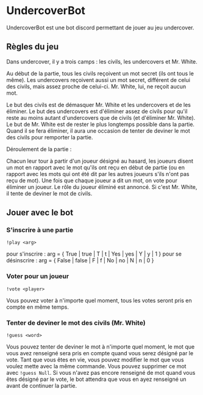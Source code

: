 # UndercoverBot

UndercoverBot est une bot discord permettant de jouer au jeu undercover.

## Règles du jeu

Dans undercover, il y a trois camps : les civils, les undercovers et Mr. White.

Au début de la partie, tous les civils reçoivent un mot secret (ils ont tous le même).
Les undercovers reçoivent aussi un mot secret, différent de celui des civils, mais assez proche de celui-ci.
Mr. White, lui, ne reçoit aucun mot.

Le but des civils est de démasquer Mr. White et les undercovers et de les éliminer.
Le but des undercovers est d'éliminer assez de civils pour qu'il reste au moins autant d'undercovers que de civils (et d'éliminer Mr. White).
Le but de Mr. White est de rester le plus longtemps possible dans la partie. Quand il se fera éliminer, il aura une occasion de tenter de deviner le mot des civils pour remporter la partie.

Déroulement de la partie :

Chacun leur tour à partir d'un joueur désigné au hasard, les joueurs disent un mot en rapport avec le mot qu'ils ont reçu en début de partie (ou en rapport avec les mots qui ont été dit par les autres joueurs s'ils n'ont pas reçu de mot). Une fois que chaque joueur a dit un mot, on vote pour éliminer un joueur. Le rôle du joueur éliminé est annoncé. Si c'est Mr. White, il tente de deviner le mot de civils.

## Jouer avec le bot

### S'inscrire à une partie

`!play <arg>` 

pour s'inscrire     : arg = { True | true | T | t | Yes | yes | Y | y | 1 }
pour se désinscrire : arg = { False | false | F | f | No | no | N | n | 0 }

### Voter pour un joueur

`!vote <player>`

Vous pouvez voter à n'importe quel moment, tous les votes seront pris en compte en même temps.

### Tenter de deviner le mot des civils (Mr. White)

`!guess <word>`

Vous pouvez tenter de deviner le mot à n'importe quel moment, le mot que vous avez renseigné sera pris en compte quand vous serez désigné par le vote. Tant que vous êtes en vie, vous pouvez modifier le mot que vous voulez mette avec la même commande. Vous pouvez supprimer ce mot avec `!guess Null`. Si vous n'avez pas encore renseigné de mot quand vous êtes désigné par le vote, le bot attendra que vous en ayez renseigné un avant de continuer la partie.